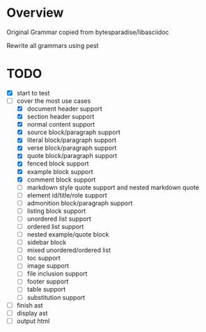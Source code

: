 # Overview
Original Grammar copied from bytesparadise/libasciidoc

Rewrite all grammars using pest

# TODO
- [x] start to test
- [ ] cover the most use cases
    - [x] document header support
    - [x] section header support
    - [x] normal content support
    - [x] source block/paragraph support
    - [x] literal block/paragraph support
    - [x] verse block/paragraph support
    - [x] quote block/paragraph support
    - [x] fenced block support
    - [x] example block support
    - [x] comment block support
    - [ ] markdown style quote support and nested markdown quote
    - [ ] element id/title/role support
    - [ ] admonition block/paragraph support
    - [ ] listing block support
    - [ ] unordered list support
    - [ ] ordered list support
    - [ ] nested example/quote block
    - [ ] sidebar block
    - [ ] mixed unordered/ordered list
    - [ ] toc support
    - [ ] image support
    - [ ] file inclusion support
    - [ ] footer support
    - [ ] table support
    - [ ] substitution support
- [ ] finish ast
- [ ] display ast
- [ ] output html
